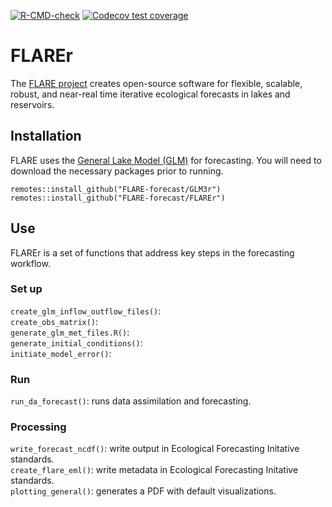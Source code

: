 <!-- badges: start -->
  [![R-CMD-check](https://github.com/FLARE-forecast/FLAREr/actions/workflows/R-CMD-check.yaml/badge.svg)](https://github.com/FLARE-forecast/FLAREr/actions/workflows/R-CMD-check.yaml)
[![Codecov test coverage](https://codecov.io/gh/FLARE-forecast/FLAREr/branch/master/graph/badge.svg)](https://codecov.io/gh/FLARE-forecast/FLAREr?branch=master)
<!-- badges: end -->

# FLAREr

The [FLARE project](https://flare-forecast.org/) creates open-source software for flexible, scalable, robust, and near-real time iterative ecological forecasts in lakes and reservoirs.

## Installation

FLARE uses the [General Lake Model (GLM)](https://aed.see.uwa.edu.au/research/models/GLM/) for forecasting.
You will need to download the necessary packages prior to running.
```
remotes::install_github("FLARE-forecast/GLM3r")
remotes::install_github("FLARE-forecast/FLAREr")

```

## Use

FLAREr is a set of functions that address key steps in the forecasting workflow. 

### Set up

`create_glm_inflow_outflow_files()`:   
`create_obs_matrix()`:    
`generate_glm_met_files.R()`:   
`generate_initial_conditions()`:    
`initiate_model_error()`:    

### Run

`run_da_forecast()`: runs data assimilation and forecasting. 

### Processing

`write_forecast_ncdf()`: write output in Ecological Forecasting Initative standards.     
`create_flare_eml()`: write metadata in Ecological Forecasting Initative standards.     
`plotting_general()`: generates a PDF with default visualizations. 
 

 
